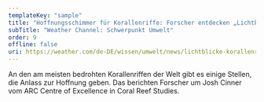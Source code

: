 ```yaml
---
templateKey: "sample"
title: "Hoffnungsschimmer für Korallenriffe: Forscher entdecken „Lichtblicke“ für Totgeweihte"
subTitle: "Weather Channel: Schwerpunkt Umwelt"
order: 9
offline: false
uri: https://weather.com/de-DE/wissen/umwelt/news/lichtblicke-korallenriffe-weltweite-studie
---
```


An den am meisten bedrohten Korallenriffen der Welt gibt es einige Stellen, die Anlass zur Hoffnung geben. Das berichten Forscher um Josh Cinner vom ARC Centre of Excellence in Coral Reef Studies.
